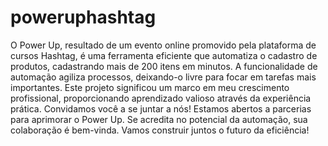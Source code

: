 # poweruphashtag
O Power Up, resultado de um evento online promovido pela plataforma de cursos Hashtag, é uma ferramenta eficiente que automatiza o cadastro de produtos, cadastrando mais de 200 itens em minutos. A funcionalidade de automação agiliza processos, deixando-o livre para focar em tarefas mais importantes. Este projeto significou um marco em meu crescimento profissional, proporcionando aprendizado valioso através da experiência prática. Convidamos você a se juntar a nós! Estamos abertos a parcerias para aprimorar o Power Up. Se acredita no potencial da automação, sua colaboração é bem-vinda. Vamos construir juntos o futuro da eficiência!





